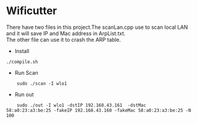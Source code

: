 # Wificutter
There have two files in this project.The scanLan.cpp use to scan local LAN and it will save IP and Mac address in ArpList.txt.    
The other file can use it to crash the ARP table.    

* Install
````shell
./compile.sh
````

* Run Scan
````shell
    sudo ./scan -I wlo1
````

* Run out
```shell
    sudo ./out -I wlo1 -dstIP 192.168.43.161  -dstMac 58:a0:23:a3:be:25 -fakeIP 192.168.43.160 -fakeMac 58:a0:23:a3:be:25 -N 100
```

